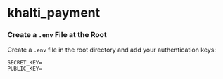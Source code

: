 # khalti_payment

### Create a `.env` File at the Root

Create a `.env` file in the root directory and add your authentication keys:

```env
SECRET_KEY=
PUBLIC_KEY=
```

